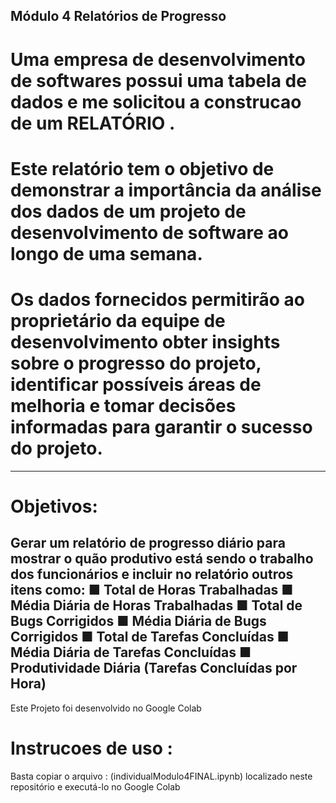 ## Módulo 4 Relatórios de Progresso

# Uma empresa de desenvolvimento de softwares possui uma tabela de dados e me solicitou a construcao de um RELATÓRIO . 
# Este relatório tem o objetivo de demonstrar a importância da análise dos dados de um projeto de desenvolvimento de software ao longo de uma semana. 
# Os dados fornecidos permitirão ao proprietário da equipe de desenvolvimento obter insights sobre o progresso do projeto, identificar possíveis áreas de melhoria e tomar decisões informadas para garantir o sucesso do projeto.
--------------------------------------------------------------------------------------------------------------------------------------------------------------------
# Objetivos:
Gerar um relatório de progresso diário para mostrar o quão produtivo está sendo o trabalho dos funcionários e incluir no relatório outros itens como:
■ Total de Horas Trabalhadas
■ Média Diária de Horas Trabalhadas
■ Total de Bugs Corrigidos
■ Média Diária de Bugs Corrigidos
■ Total de Tarefas Concluídas
■ Média Diária de Tarefas Concluídas
■ Produtividade Diária (Tarefas Concluídas por Hora)
--------------------------------------------------------------------------------------------------------------------------------------------------------------------
Este Projeto foi desenvolvido no Google Colab 

# Instrucoes de uso :
Basta copiar o arquivo : (individualModulo4FINAL.ipynb)
localizado neste repositório e executá-lo no Google Colab
